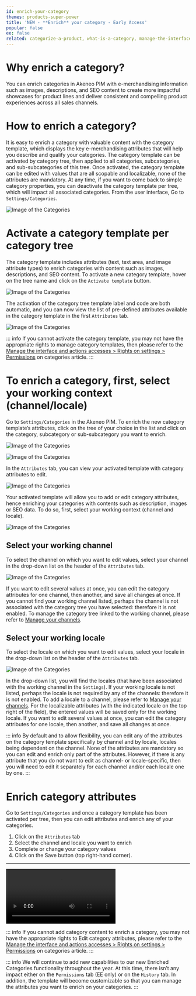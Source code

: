 ```yaml
---
id: enrich-your-category
themes: products-super-power
title: 'NEW - **Enrich** your category - Early Access'
popular: false
ee: false
related: categorize-a-product, what-is-a-category, manage-the-interface-and-actions-accesses
---
```


# Why enrich a category?

You can enrich categories in Akeneo PIM with e-merchandising information such as images, descriptions, and SEO content to create more impactful showcases for product lines and deliver consistent and compelling product experiences across all sales channels.

# How to enrich a category?

It is easy to enrich a category with valuable content with the category template, which displays the key e-merchandising attributes that will help you describe and qualify your categories.
The category template can be activated by category tree, then applied to all categories, subcategories, and sub-subcategories of this tree. Once activated, the category template can be edited with values that are all scopable and localizable, none of the attributes are mandatory.
At any time, if you want to come back to simple category properties, you can deactivate the category template per tree, which will impact all associated categories.
From the user interface, Go to `Settings/Categories`.

![Image of the Categories](../img/enriched-categories-tree-list.png)

# Activate a category template per category tree

The category template includes attributes (text, text area, and image attribute types) to enrich categories with content such as images, descriptions, and SEO content.
To activate a new category template, hover on the tree name and click on the `Activate template` button.

![Image of the Categories](../img/enriched-categories-tree-list-hover.png)

The activation of the category tree template label and code are both automatic, and you can now view the list of pre-defined attributes available in the category template in the first `Attributes` tab.

![Image of the Categories](../img/enriched-categories-template.png)

::: info
If you cannot activate the category template, you may not have the appropriate rights to manage category templates, then please refer to the [Manage the interface and actions accesses > Rights on settings > Permissions](manage-the-interface-and-actions-accesses.html) on categories article.
:::

# To enrich a category, first, select your working context (channel/locale)

Go to `Settings/Categories` in the Akeneo PIM. To enrich the new category template’s attributes, click on the tree of your choice in the list and click on the category, subcategory or sub-subcategory you want to enrich.

![Image of the Categories](../img/enriched-categories-tree-list-template-activated.png)

![Image of the Categories](../img/enriched-categories-category-tree.png)

In the `Attributes` tab, you can view your activated template with category attributes to edit.

![Image of the Categories](../img/enriched-categories-category-details-1.png)

Your activated template will allow you to add or edit category attributes, hence enriching your categories with contents such as description, images or SEO data. To do so, first, select your working context (channel and locale).

![Image of the Categories](../img/enriched-categories-category-details-2.png)

## Select your working channel

To select the channel on which you want to edit values, select your channel in the drop-down list on the header of the `Attributes` tab.

![Image of the Categories](../img/enriched-categories-category-details-channel-selector.png)

If you want to edit several values at once, you can edit the category attributes for one channel, then another, and save all changes at once.
If you cannot find your working channel listed, perhaps the channel is not associated with the category tree you have selected: therefore it is not enabled. To manage the category tree linked to the working channel, please refer to [Manage your channels](manage-your-channels.html).

## Select your working locale

To select the locale on which you want to edit values, select your locale in the drop-down list on the header of the `Attributes` tab.

![Image of the Categories](../img/enriched-categories-category-details-locale-selector.png)

In the drop-down list, you will find the locales (that have been associated with the working channel in the `Settings`). If your working locale is not listed, perhaps the locale is not required by any of the channels: therefore it is not enabled. To add a locale to a channel, please refer to [Manage your channels](manage-your-channels.html).
For the localizable attributes (with the indicated locale on the top right of the field), the entered values will be saved only for the working locale.
If you want to edit several values at once, you can edit the category attributes for one locale, then another, and save all changes at once.

::: info
By default and to allow flexibility, you can edit any of the attributes on the category template specifically by channel and by locale, locales being dependent on the channel. None of the attributes are mandatory so you can edit and enrich only part of the attributes. However, if there is any attribute that you do not want to edit as channel- or locale-specific, then you will need to edit it separately for each channel and/or each locale one by one.
:::

# Enrich category attributes

Go to `Settings/Categories` and once a category template has been activated per tree, then you can edit attributes and enrich any of your categories.

1.  Click on the `Attributes` tab
1.  Select the channel and locale you want to enrich
1.  Complete or change your category values
1.  Click on the Save button (top right-hand corner).

---
<video controls class="img-responsive in-article">
  <source src="../img/enriched-categories-demo.mp4" type="video/mp4" />
</video>

::: info
If you cannot add category content to enrich a category, you may not have the appropriate rights to Edit category attributes, please refer to the [Manage the interface and actions accesses > Rights on settings > Permissions](manage-the-interface-and-actions-accesses.html) on categories article.
:::

::: info
We will continue to add new capabilities to our new Enriched Categories functionality throughout the year. At this time, there isn’t any impact either on the `Permissions` tab (EE only) or on the `History` tab. In addition, the template will become customizable so that you can manage the attributes you want to enrich on your categories.
:::
